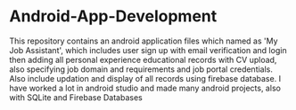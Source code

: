 # Android-App-Development
This repository contains an android application files which named as 'My Job Assistant', which includes user sign up with email verification and login then adding all personal experience educational records with CV upload, also specifying job domain and requirements and job portal credentials. Also include updation and display of all records using firebase database.
I have worked a lot in android studio and made many android projects, also with SQLite and Firebase Databases
